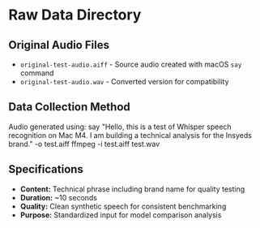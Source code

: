 # Raw Data Directory

## Original Audio Files
- `original-test-audio.aiff` - Source audio created with macOS `say` command
- `original-test-audio.wav` - Converted version for compatibility

## Data Collection Method
Audio generated using:
say "Hello, this is a test of Whisper speech recognition on Mac M4. I am building a technical analysis for the Insyeds brand." -o test.aiff
ffmpeg -i test.aiff test.wav

## Specifications
- **Content:** Technical phrase including brand name for quality testing
- **Duration:** ~10 seconds
- **Quality:** Clean synthetic speech for consistent benchmarking
- **Purpose:** Standardized input for model comparison analysis

